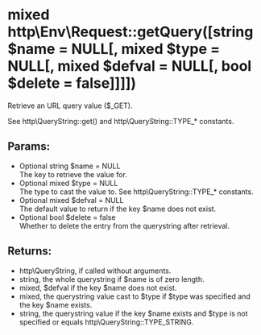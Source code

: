 # mixed http\Env\Request::getQuery([string $name = NULL[, mixed $type = NULL[, mixed $defval = NULL[, bool $delete = false]]]])

Retrieve an URL query value ($_GET).

See http\QueryString::get() and http\QueryString::TYPE_* constants.

## Params:

* Optional string $name = NULL  
  The key to retrieve the value for.
* Optional mixed $type = NULL  
  The type to cast the value to. See http\QueryString::TYPE_* constants.
* Optional mixed $defval = NULL  
  The default value to return if the key $name does not exist.
* Optional bool $delete = false  
  Whether to delete the entry from the querystring after retrieval.


## Returns:

* http\QueryString, if called without arguments.
* string, the whole querystring if $name is of zero length.
* mixed, $defval if the key $name does not exist.
* mixed, the querystring value cast to $type if $type was specified and the key $name exists.
* string, the querystring value if the key $name exists and $type is not specified or equals http\QueryString::TYPE_STRING.
